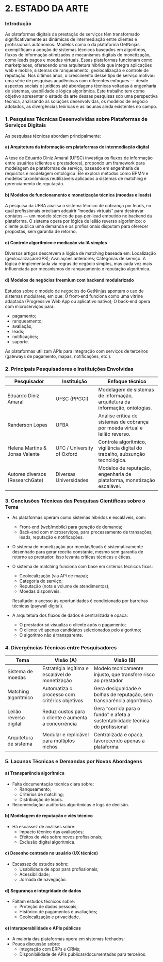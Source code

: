 # 2. ESTADO DA ARTE
<!--O estado da arte é um mapeamento de toda a produção acadêmica sobre um assunto específico, aqui especificamente sobre o tema escolhido para o seu trabalho. A ideia consiste em reunir as conclusões que outras pesquisas científicas chegaram sobre um determinado assunto. Neste momento você deverá buscar respostas para as seguintes perguntas:

1.	Quais pesquisas estão sendo desenvolvidas sobre esse tema?
2.	Quem está pesquisando e onde?
3.	O que as atuais pesquisas científicas concluíram sobre o tema? 
4.	Quais as divergências dos pesquisadores sobre o assunto? 
5.	Quais aspectos carecem de maior abordagem?

É importante referenciar estas pesquisas, fazendo as devidas citações de acordo com as normas da ABNT e colocando as referências completas ao final do trabalho.-->
### Introdução

As plataformas digitais de prestação de serviços têm transformado significativamente as dinâmicas de intermediação entre clientes e profissionais autônomos. Modelos como o da plataforma GetNinjas exemplificam a adoção de sistemas técnicos baseados em algoritmos, fluxos de informação otimizados e mecanismos digitais de monetização, como leads pagos e moedas virtuais. Essas plataformas funcionam como marketplaces, oferecendo uma arquitetura híbrida que integra aplicações web e mobile, sistemas de ranqueamento, geolocalização e controle de reputação.
Nos últimos anos, o crescimento desse tipo de serviço motivou uma série de pesquisas acadêmicas com diferentes enfoques — desde aspectos sociais e jurídicos até abordagens técnicas voltadas à engenharia de sistemas, usabilidade e lógica algorítmica. Este trabalho tem como objetivo apresentar o estado da arte dessas pesquisas sob uma perspectiva técnica, analisando as soluções desenvolvidas, os modelos de negócio adotados, as divergências teóricas e as lacunas ainda existentes no campo.

### 1. Pesquisas Técnicas Desenvolvidas sobre Plataformas de Serviços Digitais
As pesquisas técnicas abordam principalmente:
#### a) Arquitetura da informação em plataformas de intermediação digital
A tese de Eduardo Diniz Amaral (UFSC) investiga os fluxos de informação entre usuários (clientes e prestadores), propondo um framework para modelagem de plataformas de serviço, baseado em engenharia de requisitos e modelagem ontológica.
Ele explora métodos como BPMN e modelos taxonômicos reutilizáveis aplicados a sistemas de matching e gerenciamento de reputação.
#### b) Modelos de funcionamento e monetização técnica (moedas e leads)
A pesquisa da UFBA analisa o sistema técnico de cobrança por leads, no qual profissionais precisam adquirir “moedas virtuais” para destravar contatos — um modelo técnico de pay-per-lead embutido no backend da plataforma.
O sistema opera por lógica de leilão reverso algorítmico: o cliente publica uma demanda e os profissionais disputam para oferecer propostas, sem garantia de retorno.
#### c) Controle algorítmico e mediação via IA simples
Diversos artigos descrevem a lógica de matching baseada em:
Localização (geolocalização/GPS);
Avaliações anteriores;
Categorias de serviço.
A lógica é implementada via regras de negócio simples, mas cada vez mais influenciada por mecanismos de ranqueamento e reputação algorítmica.
#### d) Modelos de negócios freemium com backend modularizado
Estudos sobre o modelo de negócios do GetNinjas apontam o uso de sistemas modulares, em que:
O front-end funciona como uma vitrine adaptada (Progressive Web App ou aplicativo nativo);
O back-end opera com microserviços para:
- pagamento;
- ranqueamento;
- avaliação;
- leads;
- notificações;
- suporte.

As plataformas utilizam APIs para integração com serviços de terceiros (gateways de pagamento, mapas, notificações, etc.).

### 2. Principais Pesquisadores e Instituições Envolvidas

|Pesquisador    | Instituição  | Enfoque técnico|
|------|-----------------------------------------|----|
| Eduardo Diniz Amaral | UFSC (PPGCI) | Modelagem de sistemas de informação, arquitetura da informação, ontologias. |
| Randerson Lopes | UFBA | Análise crítica de sistemas de cobrança por moeda virtual e leilão reverso. |
| Helena Martins & Jonas Valente | UFC / University of Oxford | Controle algorítmico, vigilância digital do trabalho, subsunção tecnológica. |
| Autores diversos (ResearchGate) | Diversas Universidades | Modelos de reputação, engenharia de plataforma, monetização escalável. |

### 3. Conclusões Técnicas das Pesquisas Científicas sobre o Tema
- As plataformas operam como sistemas híbridos e escaláveis, com:
  - Front-end (web/mobile) para geração de demanda;
  - Back-end com microserviços, para processamento de transações, leads, reputação e notificações.
    
- O sistema de monetização por moedas/leads é sistematicamente desenhado para gerar receita constante, mesmo sem garantia de retorno ao prestador. Isso levanta críticas técnicas e éticas.
  
- O sistema de matching funciona com base em critérios técnicos fixos:
  - Geolocalização (via API de mapa);
  - Categoria do serviço;
  - Reputação (nota e volume de atendimentos);
  - Moedas disponíveis.
  
  Resultado: o acesso às oportunidades é condicionado por barreiras técnicas (paywall digital).

- A arquitetura dos fluxos de dados é centralizada e opaca:
  - O prestador só visualiza o cliente após o pagamento;
  - O cliente vê apenas candidatos selecionados pelo algoritmo;
  - O algoritmo não é transparente.


### 4. Divergências Técnicas entre Pesquisadores

|Tema | Visão (A) | Visão (B) |
|------|-----------------------------------------|----|
| Sistema de moedas | Estratégia legítima e escalável de monetização | Modelo tecnicamente injusto, que transfere risco ao prestador |
| Matching algorítmico | Automatiza o processo com critérios objetivos | Gera desigualdade e bolhas de reputação, sem transparência algorítmica |
| Leilão reverso digital | Reduz custos para o cliente e aumenta a concorrência | Gera “corrida para o fundo” e afeta a sustentabilidade técnica do profissional |
| Arquitetura de sistema | Modular e replicável para múltiplos nichos | Centralizada e opaca, favorecendo apenas a plataforma |


### 5. Lacunas Técnicas e Demandas por Novas Abordagens
   
#### a) Transparência algorítmica
- Falta documentação técnica clara sobre:
  - Ranqueamento;
  - Critérios de matching;
  - Distribuição de leads.
- Recomendação: auditorias algorítmicas e logs de decisão.
  
#### b) Modelagem de reputação e viés técnico
- Há escassez de análises sobre:
  - Impacto técnico das avaliações;
  - Efeitos de viés sobre novos profissionais;
  - Exclusão digital algorítmica.
    
#### c) Desenho centrado no usuário (UX técnico)
- Escassez de estudos sobre:
  - Usabilidade de apps para profissionais;
  - Acessibilidade;
  - Jornada de navegação.
    
#### d) Segurança e integridade de dados
- Faltam estudos técnicos sobre:
  - Proteção de dados pessoais;
  - Histórico de pagamentos e avaliações;
  - Geolocalização e privacidade.
    
#### e) Interoperabilidade e APIs públicas
- A maioria das plataformas opera em sistemas fechados;
- Pouca discussão sobre:
  - Integração com ERPs e CRMs;
  - Disponibilidade de APIs públicas/documentadas para terceiros.



